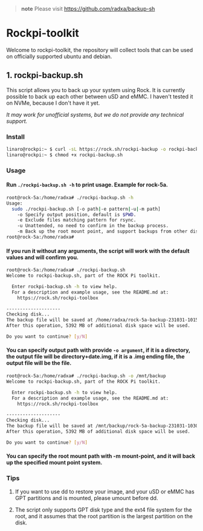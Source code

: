 > **note**
> Please visit https://github.com/radxa/backup-sh

# Rockpi-toolkit

Welcome to rockpi-toolkit, the repository will collect tools that can be used on officially supported ubuntu and debian.

## 1. rockpi-backup.sh

This script allows you to back up your system using Rock. It is currently possible to back up each other between uSD and eMMC. I haven't tested it on NVMe, because I don't have it yet.

_It may work for unofficial systems, but we do not provide any technical support._

### Install

```bash
linaro@rockpi:~ $ curl -sL https://rock.sh/rockpi-backup -o rockpi-backup.sh
linaro@rockpi:~ $ chmod +x rockpi-backup.sh
```

### Usage

#### Run `./rockpi-backup.sh -h` to print usage. Example for rock-5a.

```bash
root@rock-5a:/home/radxa# ./rockpi-backup.sh -h
Usage:
  sudo ./rockpi-backup.sh [-o path|-e pattern|-u|-m path]
    -o Specify output position, default is $PWD.
    -e Exclude files matching pattern for rsync.
    -u Unattended, no need to confirm in the backup process.
    -m Back up the root mount point, and support backups from other disks as well.
root@rock-5a:/home/radxa#
```
#### If you run it without any arguments, the script will work with the default values and will confirm you.

```bash
root@rock-5a:/home/radxa# ./rockpi-backup.sh
Welcome to rockpi-backup.sh, part of the ROCK Pi toolkit.

  Enter rockpi-backup.sh -h to view help.
  For a description and example usage, see the README.md at:
    https://rock.sh/rockpi-toolbox 

--------------------
Checking disk...
The backup file will be saved at /home/radxa/rock-5a-backup-231031-1015.img
After this operation, 5392 MB of additional disk space will be used.

Do you want to continue? [y/N]
```
#### You can specify output path with provide `-o argument`, if it is a directory, the output file will be directory+date.img, if it is a .img ending file, the output file will be the file.

```bash
root@rock-5a:/home/radxa# ./rockpi-backup.sh -o /mnt/backup
Welcome to rockpi-backup.sh, part of the ROCK Pi toolkit.

  Enter rockpi-backup.sh -h to view help.
  For a description and example usage, see the README.md at:
    https://rock.sh/rockpi-toolbox 

--------------------
Checking disk...
The backup file will be saved at /mnt/backup/rock-5a-backup-231031-1030.img
After this operation, 5392 MB of additional disk space will be used.

Do you want to continue? [y/N] 
```
#### You can specify the root mount path with -m mount-point, and it will back up the specified mount point system.

### Tips

1. If you want to use dd to restore your image, and your uSD or eMMC has GPT partitions and is mounted, please umount before dd.

2. The script only supports GPT disk type and the ext4 file system for the root, and it assumes that the root partition is the largest partition on the disk.
